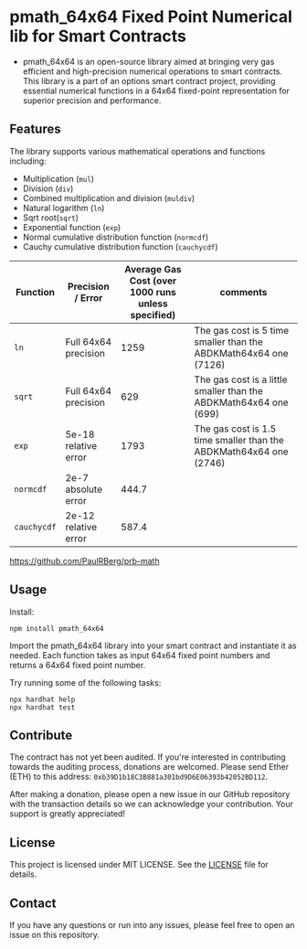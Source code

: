 # pmath_64x64 Fixed Point Numerical lib for Smart Contracts

- pmath_64x64 is an open-source library aimed at bringing very gas efficient and high-precision numerical operations to smart contracts. This library is a part of an options smart contract project, providing essential numerical functions in a 64x64 fixed-point representation for superior precision and performance.

## Features

The library supports various mathematical operations and functions including:

- Multiplication (`mul`)
- Division (`div`)
- Combined multiplication and division (`muldiv`)
- Natural logarithm (`ln`)
- Sqrt root(`sqrt`)
- Exponential function (`exp`)
- Normal cumulative distribution function (`normcdf`)
- Cauchy cumulative distribution function (`cauchycdf`)

| Function    | Precision / Error    | Average Gas Cost (over 1000 runs unless specified) | comments                                                           |
| ----------- | -------------------- | -------------------------------------------------- | ------------------------------------------------------------------ |
| `ln`        | Full 64x64 precision | 1259                                               | The gas cost is 5 time smaller than the ABDKMath64x64 one (7126)   |
| `sqrt`      | Full 64x64 precision | 629                                                | The gas cost is a little smaller than the ABDKMath64x64 one (699)  |
| `exp`       | 5e-18 relative error | 1793                                               | The gas cost is 1.5 time smaller than the ABDKMath64x64 one (2746) |
| `normcdf`   | 2e-7 absolute error  | 444.7                                              |                                                                    |
| `cauchycdf` | 2e-12 relative error | 587.4                                              |                                                                    |

https://github.com/PaulRBerg/prb-math

## Usage

Install:

```shell
npm install pmath_64x64

```

Import the pmath_64x64 library into your smart contract and instantiate it as needed. Each function takes as input 64x64 fixed point numbers and returns a 64x64 fixed point number.

Try running some of the following tasks:

```shell
npx hardhat help
npx hardhat test
```

## Contribute

The contract has not yet been audited. If you're interested in contributing towards the auditing process, donations are welcomed. Please send Ether (ETH) to this address: `0xb39D1b18C3B881a301bd9D6E06393b42052BD112`.

After making a donation, please open a new issue in our GitHub repository with the transaction details so we can acknowledge your contribution. Your support is greatly appreciated!

## License

This project is licensed under MIT LICENSE. See the [LICENSE](LICENSE) file for details.

## Contact

If you have any questions or run into any issues, please feel free to open an issue on this repository.
